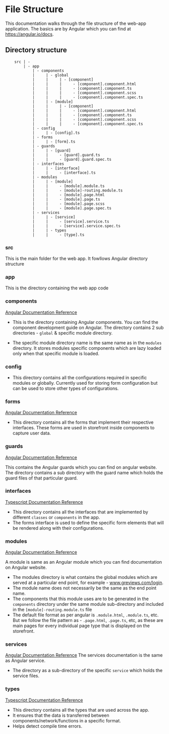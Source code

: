 # File Structure

This documentation walks through the file structure of the web-app application. The basics are by Angular which you can find at https://angular.io/docs.

## Directory structure

```
    src | -
        | - app
            | - components
            |     | - global
            |     |     | - [component]
            |     |     |     - [component].component.html
            |     |     |     - [component].component.ts
            |     |     |     - [component].component.scss
            |     |     |     - [component].component.spec.ts
            |     | - [module]
            |     |     | - [component]
            |     |     |     - [component].component.html
            |     |     |     - [component].component.ts
            |     |     |     - [component].component.scss
            |     |     |     - [component].component.spec.ts
            | - config
            |     | - [config].ts
            | - forms
            |     | - [form].ts
            | - guards
            |     | - [guard]
            |     |     - [guard].guard.ts
            |     |     - [guard].guard.spec.ts
            | - interfaces
            |     | - [interface]
            |     |     - [interface].ts
            | - modules
            |     | - [module]
            |     |     - [module].module.ts
            |     |     - [module]-routing.module.ts
            |     |     - [module].page.html
            |     |     - [module].page.ts
            |     |     - [module].page.scss
            |     |     - [module].page.spec.ts
            | - services
            |     | - [service]
            |     |     - [service].service.ts
            |     |     - [service].service.spec.ts
            |     | - types
            |     |     - [type].ts
```

### src

This is the main folder for the web app. It fowllows Angular directory structure

### app

This is the directory containing the web app code

### components
[Angular Documentation Reference](https://angular.io/guide/glossary#component)

- This is the directory containing Angular components. You can find the component development guide on Angular. The directory contains 2 sub directories - `global` & specific module directory.

- The specific module directory name is the same name as in the `modules` directory. It stores modules specific components which are lazy loaded only when that specific module is loaded.

### config

- This directory contains all the configurations required in specific modules or globally. Currently used for storing form configuration but can be used to store other types of configurations.

### forms
[Angular Documentation Reference]()

- This directory contains all the forms that implement their respective interfaces. These forms are used in storefront inside components to capture user data.

### guards
[Angular Documentation Reference](https://angular.io/guide/glossary#route-guard)

This contains the Angular guards which you can find on angular website. The directory contains a sub directory with the guard name which holds the guard files of that particular guard.

### interfaces
[Typescript Documentation Reference](https://www.typescriptlang.org/docs/handbook/interfaces.html)

- This directory contains all the interfaces that are implemented by different `classes` or `components` in the app. 
- The forms interface is used to define the specific form elements that will be rendered along with their configurations.

### modules
[Angular Documentation Reference](https://angular.io/guide/glossary#module)

A module is same as an Angular module which you can find documentation on Angular website.
- The modules directory is what contains the global modules which are served at a particular end point, for example - www.greviews.com/login.
- The module name does not necessarily be the same as the end point name.
- The components that this module uses are to be generated in the `components` directory under the same module sub-directory and included in the `[module]-routing.module.ts` file
- The default file format as per angular is `.module.html`, `.module.ts`, etc. But we follow the file pattern as - `.page.html`, `.page.ts`, etc, as these are main pages for every individual page type that is displayed on the storefront.

### services
[Angular Documentation Reference](https://angular.io/guide/glossary#service) 
The services documentation is the same as Angular service.

- The directory as a sub-directory of the specific `service` which holds the service files.

### types
[Typescript Documentation Reference](https://www.typescriptlang.org/docs/handbook/advanced-types.html)

- This directory contains all the types that are used across the app.
- It ensures that the data is transferred between components/network/functions in a specific format.
- Helps detect compile time errors.
